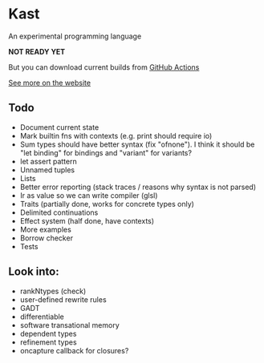 # Kast

An experimental programming language

**NOT READY YET**

But you can download current builds from [GitHub Actions](https://github.com/kast-lang/kast/actions/workflows/ci.yml)

[See more on the website](https://kast-lang.org)

## Todo

- Document current state
- Mark builtin fns with contexts (e.g. print should require io)
- Sum types should have better syntax (fix "ofnone"). I think it should be "let binding" for bindings and "variant" for variants?
- let assert pattern
- Unnamed tuples
- Lists
- Better error reporting (stack traces / reasons why syntax is not parsed)
- Ir as value so we can write compiler (glsl)
- Traits (partially done, works for concrete types only)
- Delimited continuations
- Effect system (half done, have contexts)
- More examples
- Borrow checker
- Tests

## Look into:

- rankNtypes (check)
- user-defined rewrite rules
- GADT
- differentiable
- software transational memory
- dependent types
- refinement types
- oncapture callback for closures?

